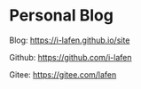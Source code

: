 # Personal Blog

Blog: https://i-lafen.github.io/site

Github: https://github.com/i-lafen

Gitee: https://gitee.com/lafen
